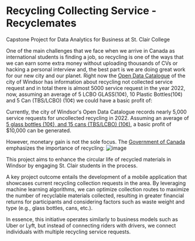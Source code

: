 # Recycling Collecting Service - Recyclemates
Capstone Project for Data Analytics for Business at St. Clair College

One of the main challenges that we face when we arrive in Canada as international students is finding a job, so recycling is one of the ways that we can earn some extra money without uploading thousands of  CVs or hacking a personal interview and, the best part is we are doing great work for our new city and our planet. 
Right now the [Open Data Catalogue](https://opendata.citywindsor.ca/Details/142) of the city of Windsor has information about recycling not collected service request and in total there is almost 5000 service request in the year 2022, now, assuming an average of 5 LCBO GLASS(10¢), 10 Plastic Bottles(10¢) and 5 Can (TBS/LCBO) (10¢) we could have a basic profit of:

Currently, the city of Windsor's Open Data Catalogue records nearly 5,000 service requests for uncollected recycling in 2022. Assuming an average of [5 glass bottles (10¢), and 15 cans (TBS/LCBO) (10¢)](https://www.thebeerstore.ca/about-us/environmental-leadership/bag-it-back-odrp/), a basic profit of $10,000 can be generated.

However, monetary gain is not the sole focus. The [Government of Canada](https://www.canada.ca/en/environment-climate-change/services/managing-reducing-waste/reduce-plastic-waste.html) emphasizes the importance of recycling:
![image](https://github.com/arol9204/Capstone/assets/63767771/a22b73c6-5c42-487c-897d-34e6c3af5232)

This project aims to enhance the circular life of recycled materials in Windsor by engaging St. Clair students in the process. 

A key project outcome entails the development of a mobile application that showcases current recycling collection requests in the area. By leveraging machine learning algorithms, we can optimize collection routes to maximize the number of recyclable materials collected, resulting in greater financial returns for participants and considering factors such as waste weight and type (e.g., glass bottles, cans, etc.). 

In essence, this initiative operates similarly to business models such as Uber or Lyft, but instead of connecting riders with drivers, we connect individuals with multiple recycling service requests.
